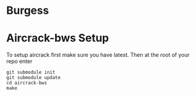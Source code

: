 # Burgess

# Aircrack-bws Setup
To setup aircrack first make sure you have latest. Then at the root of your repo enter 
```
git submodule init
git submodule update
cd aircrack-bws
make
```
